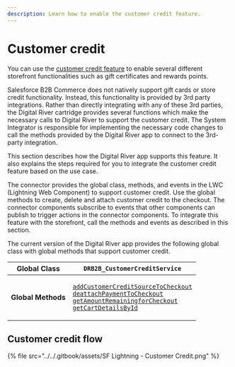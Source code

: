```yaml
---
description: Learn how to enable the customer credit feature.
---
```


# Customer credit

You can use the [customer credit feature](https://docs.digitalriver.com/digital-river-api/payments/payment-sources/using-the-source-identifier#secondary-payment-sources) to enable several different storefront functionalities such as gift certificates and rewards points.

Salesforce B2B Commerce does not natively support gift cards or store credit functionality. Instead, this functionality is provided by 3rd party integrations. Rather than directly integrating with any of these 3rd parties, the Digital River cartridge provides several functions which make the necessary calls to Digital River to support the customer credit. The System Integrator is responsible for implementing the necessary code changes to call the methods provided by the Digital River app to connect to the 3rd-party integration.

This section describes how the Digital River app supports this feature. It also explains the steps required for you to integrate the customer credit feature based on the use case.

The connector provides the global class, methods, and events in the LWC (Lightning Web Component) to support customer credit. Use the global methods to create, delete and attach customer credit to the checkout. The connector components subscribe to events that other components can publish to trigger actions in the connector components. To integrate this feature with the storefront, call the methods and events as described in this section.

The current version of the Digital River app provides the following global class with global methods that support customer credit.

| **Global Class**   | `DRB2B_CustomerCreditService`                                                                                                                                                                                                                                                                                                                                                   |
| ------------------ | ------------------------------------------------------------------------------------------------------------------------------------------------------------------------------------------------------------------------------------------------------------------------------------------------------------------------------------------------------------------------------- |
| **Global Methods** | <p><a href="addcustomercreditsourcetocheckout.md"><code>addCustomerCreditSourceToCheckout</code></a><br><a href="deattachpaymenttocheckout.md"><code>deattachPaymentToCheckout</code></a><br><a href="getamountremainingforcheckout.md"><code>getAmountRemainingforCheckout</code></a><br><a href="getcartdetailsbyid.md"><code>getCartDetailsById</code></a><code>​</code></p> |

## Customer credit flow

{% file src="../../.gitbook/assets/SF Lightning - Customer Credit.png" %}
